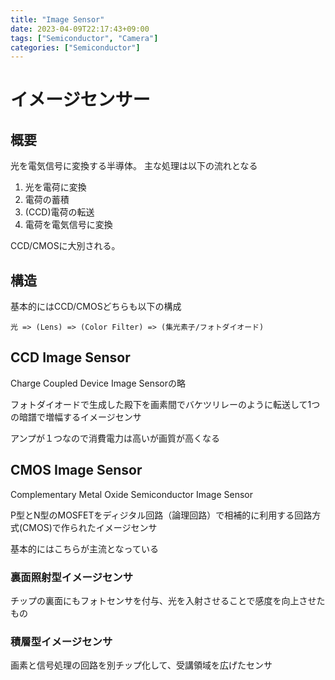 ```yaml
---
title: "Image Sensor"
date: 2023-04-09T22:17:43+09:00
tags: ["Semiconductor", "Camera"]
categories: ["Semiconductor"]
---
```

# イメージセンサー

## 概要

光を電気信号に変換する半導体。
主な処理は以下の流れとなる
1. 光を電荷に変換
2. 電荷の蓄積
3. (CCD)電荷の転送
4. 電荷を電気信号に変換

CCD/CMOSに大別される。

## 構造

基本的にはCCD/CMOSどちらも以下の構成

```
光 => (Lens) => (Color Filter) => (集光素子/フォトダイオード) 
```

## CCD Image Sensor

Charge Coupled Device Image Sensorの略

フォトダイオードで生成した殿下を画素間でバケツリレーのように転送して1つの暗譜で増幅するイメージセンサ

アンプが１つなので消費電力は高いが画質が高くなる

## CMOS Image Sensor

Complementary Metal Oxide Semiconductor Image Sensor

P型とN型のMOSFETをディジタル回路（論理回路）で相補的に利用する回路方式(CMOS)で作られたイメージセンサ

基本的にはこちらが主流となっている

### 裏面照射型イメージセンサ

チップの裏面にもフォトセンサを付与、光を入射させることで感度を向上させたもの

### 積層型イメージセンサ

画素と信号処理の回路を別チップ化して、受講領域を広げたセンサ